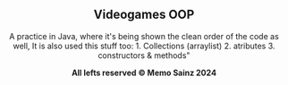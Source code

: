 <div align="center">

## Videogames OOP


A practice in Java, where it's being shown the clean order of the code as well, 
It is also used this stuff too: 
    1. Collections (arraylist)
    2. atributes
    3. constructors & methods" 




<b> All lefts reserved 	&#169; Memo Sainz 2024 </b>

